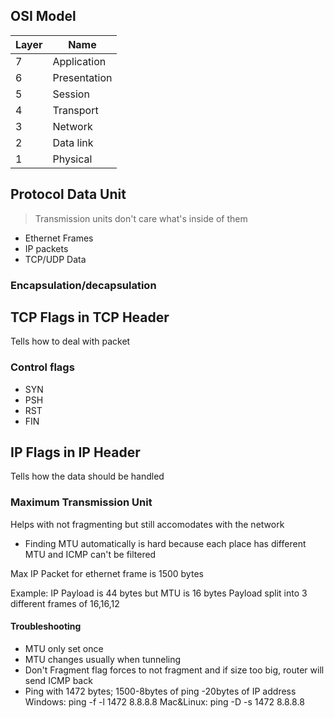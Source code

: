 ## OSI Model

| Layer | Name |
| ---- | ---- |
| 7 | Application |
| 6 | Presentation |
| 5 | Session |
| 4 | Transport |
| 3 | Network |
| 2 | Data link |
| 1 | Physical |
## Protocol Data Unit 
>Transmission units don't care what's inside of them
- Ethernet Frames
- IP packets
- TCP/UDP Data
### Encapsulation/decapsulation

## TCP Flags in TCP Header
Tells how to deal with packet
### Control flags
- SYN
- PSH
- RST
- FIN

## IP Flags in IP Header
Tells how the data should be handled
### Maximum Transmission Unit
Helps with not fragmenting but still accomodates with the network
- Finding MTU automatically is hard because each place has different MTU and ICMP can't be filtered

Max IP Packet for ethernet frame is 1500 bytes

Example:
IP Payload is 44 bytes but MTU is 16 bytes
Payload split into 3 different frames of 16,16,12

#### Troubleshooting
- MTU only set once
- MTU changes usually when tunneling
- Don't Fragment flag forces to not fragment and if size too big, router will send ICMP back
- Ping with 1472 bytes; 1500-8bytes of ping -20bytes of IP address
		Windows: ping -f -l 1472 8.8.8.8
		Mac&Linux: ping -D -s 1472 8.8.8.8